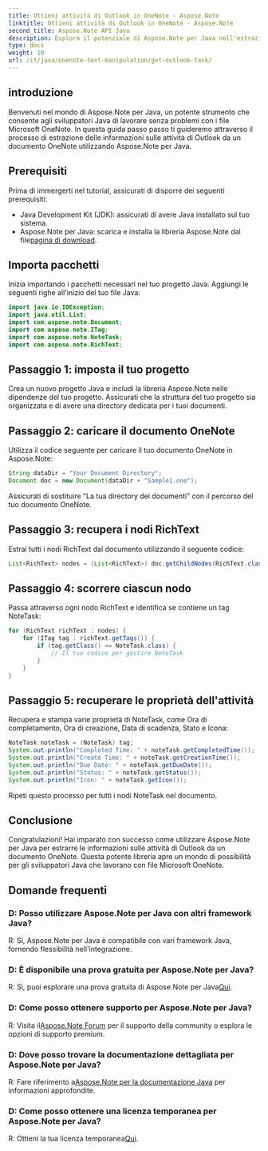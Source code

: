 ```yaml
---
title: Ottieni attività di Outlook in OneNote - Aspose.Note
linktitle: Ottieni attività di Outlook in OneNote - Aspose.Note
second_title: Aspose.Note API Java
description: Esplora il potenziale di Aspose.Note per Java nell'estrazione dei dettagli delle attività di Outlook dai documenti OneNote senza sforzo. Migliora il tuo sviluppo Java con questa solida libreria.
type: docs
weight: 10
url: /it/java/onenote-text-manipulation/get-outlook-task/
---
```

## introduzione
Benvenuti nel mondo di Aspose.Note per Java, un potente strumento che consente agli sviluppatori Java di lavorare senza problemi con i file Microsoft OneNote. In questa guida passo passo ti guideremo attraverso il processo di estrazione delle informazioni sulle attività di Outlook da un documento OneNote utilizzando Aspose.Note per Java.
## Prerequisiti
Prima di immergerti nel tutorial, assicurati di disporre dei seguenti prerequisiti:
- Java Development Kit (JDK): assicurati di avere Java installato sul tuo sistema.
-  Aspose.Note per Java: scarica e installa la libreria Aspose.Note dal file[pagina di download](https://releases.aspose.com/note/java/).
## Importa pacchetti
Inizia importando i pacchetti necessari nel tuo progetto Java. Aggiungi le seguenti righe all'inizio del tuo file Java:
```java
import java.io.IOException;
import java.util.List;
import com.aspose.note.Document;
import com.aspose.note.ITag;
import com.aspose.note.NoteTask;
import com.aspose.note.RichText;
```
## Passaggio 1: imposta il tuo progetto
Crea un nuovo progetto Java e includi la libreria Aspose.Note nelle dipendenze del tuo progetto. Assicurati che la struttura del tuo progetto sia organizzata e di avere una directory dedicata per i tuoi documenti.
## Passaggio 2: caricare il documento OneNote
Utilizza il codice seguente per caricare il tuo documento OneNote in Aspose.Note:
```java
String dataDir = "Your Document Directory";
Document doc = new Document(dataDir + "Sample1.one");
```
Assicurati di sostituire "La tua directory dei documenti" con il percorso del tuo documento OneNote.
## Passaggio 3: recupera i nodi RichText
Estrai tutti i nodi RichText dal documento utilizzando il seguente codice:
```java
List<RichText> nodes = (List<RichText>) doc.getChildNodes(RichText.class);
```
## Passaggio 4: scorrere ciascun nodo
Passa attraverso ogni nodo RichText e identifica se contiene un tag NoteTask:
```java
for (RichText richText : nodes) {
    for (ITag tag : richText.getTags()) {
        if (tag.getClass() == NoteTask.class) {
            // Il tuo codice per gestire NoteTask
        }
    }
}
```
## Passaggio 5: recuperare le proprietà dell'attività
Recupera e stampa varie proprietà di NoteTask, come Ora di completamento, Ora di creazione, Data di scadenza, Stato e Icona:
```java
NoteTask noteTask = (NoteTask) tag;
System.out.println("Completed Time: " + noteTask.getCompletedTime());
System.out.println("Create Time: " + noteTask.getCreationTime());
System.out.println("Due Date: " + noteTask.getDueDate());
System.out.println("Status: " + noteTask.getStatus());
System.out.println("Icon: " + noteTask.getIcon());
```
Ripeti questo processo per tutti i nodi NoteTask nel documento.
## Conclusione
Congratulazioni! Hai imparato con successo come utilizzare Aspose.Note per Java per estrarre le informazioni sulle attività di Outlook da un documento OneNote. Questa potente libreria apre un mondo di possibilità per gli sviluppatori Java che lavorano con file Microsoft OneNote.
## Domande frequenti
### D: Posso utilizzare Aspose.Note per Java con altri framework Java?
R: Sì, Aspose.Note per Java è compatibile con vari framework Java, fornendo flessibilità nell'integrazione.
### D: È disponibile una prova gratuita per Aspose.Note per Java?
 R: Sì, puoi esplorare una prova gratuita di Aspose.Note per Java[Qui](https://releases.aspose.com/).
### D: Come posso ottenere supporto per Aspose.Note per Java?
 R: Visita il[Aspose.Note Forum](https://forum.aspose.com/c/note/28) per il supporto della community o esplora le opzioni di supporto premium.
### D: Dove posso trovare la documentazione dettagliata per Aspose.Note per Java?
 R: Fare riferimento a[Aspose.Note per la documentazione Java](https://reference.aspose.com/note/java/) per informazioni approfondite.
### D: Come posso ottenere una licenza temporanea per Aspose.Note per Java?
 R: Ottieni la tua licenza temporanea[Qui](https://purchase.aspose.com/temporary-license/).
